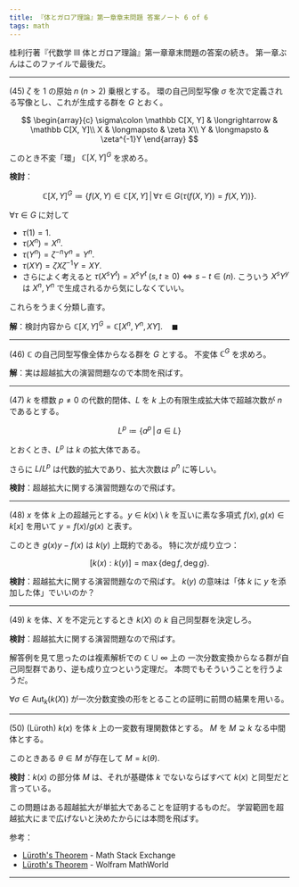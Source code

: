 ```yaml
---
title: 『体とガロア理論』第一章章末問題 答案ノート 6 of 6
tags: math
---
```


桂利行著『代数学 III 体とガロア理論』第一章章末問題の答案の続き。
第一章ぶんはこのファイルで最後だ。

----

$(45)$ $\zeta$ を $1$ の原始 $n\;(n \gt 2)$ 乗根とする。
環の自己同型写像 $\sigma$ を次で定義される写像とし、これが生成する群を $G$ とおく。

$$
\begin{array}{c}
\sigma\colon \mathbb C[X, Y] & \longrightarrow & \mathbb C[X, Y]\\
X & \longmapsto & \zeta X\\
Y & \longmapsto & \zeta^{-1}Y
\end{array}
$$

このとき不変「環」 $\mathbb C[X, Y]^G$ を求めろ。

**検討**：

$$
\mathbb C[X, Y]^G \coloneqq
\{f(X, Y) \in \mathbb C[X, Y]\,|\, \forall \tau \in G(\tau(f(X, Y)) = f(X, Y))\}.
$$

$\forall \tau \in G$ に対して

* $\tau(1) = 1.$
* $\tau(X^n) = X^n.$
* $\tau(Y^n) = \zeta^{-n}Y^n = Y^n.$
* $\tau(XY) = \zeta X \zeta^{-1}Y = XY.$
* さらによく考えると $\tau(X^sY^t) = X^sY^t\;(s, t \ge 0) \iff s - t \in (n).$
  こういう $X^sY^y$ は $X^n, Y^n$ で生成されるから気にしなくていい。

これらをうまく分類し直す。

**解**：検討内容から $\mathbb C[X, Y]^G = \mathbb C[X^n, Y^n, XY]. \quad\blacksquare$

----

$(46)$ $\mathbb C$ の自己同型写像全体からなる群を $G$ とする。
不変体 $\mathbb C^G$ を求めろ。

**解**：実は超越拡大の演習問題なので本問を飛ばす。

----

$(47)$ $k$ を標数 $p \ne 0$ の代数的閉体、$L$ を $k$ 上の有限生成拡大体で超越次数が $n$ であるとする。

$$
L^p \coloneqq \{a^p\,|\,a \in L\}
$$

とおくとき、$L^p$ は $k$ の拡大体である。

さらに $L/L^p$ は代数的拡大であり、拡大次数は $p^n$ に等しい。

**検討**：超越拡大に関する演習問題なので飛ばす。

----

$(48)$ $x$ を体 $k$ 上の超越元とする。$y \in k(x)\setminus k$ を互いに素な多項式
$f(x), g(x) \in k[x]$ を用いて $y = f(x)/g(x)$ と表す。

このとき $g(x)y - f(x)$ は $k(y)$ 上既約である。
特に次が成り立つ：

$$[k(x) : k(y)] = \max\lbrace \deg f, \deg g\rbrace.$$

**検討**：超越拡大に関する演習問題なので飛ばす。
$k(y)$ の意味は「体 $k$ に $y$ を添加した体」でいいのか？

----

$(49)$ $k$ を体、$X$ を不定元とするとき $k(X)$ の $k$ 自己同型群を決定しろ。

**検討**：超越拡大に関する演習問題なので飛ばす。

解答例を見て思ったのは複素解析での $\mathbb C \cup \infty$ 上の
一次分数変換からなる群が自己同型群であり、逆も成り立つという定理だ。
本問でもそういうことを行うようだ。

$\forall \sigma \in \operatorname{Aut}_k(k(X))$
が一次分数変換の形をとることの証明に前問の結果を用いる。

----

$(50)$ (Lüroth) $k(x)$ を体 $k$ 上の一変数有理関数体とする。
$M$ を $M \supsetneq k$ なる中間体とする。

このときある $\theta \in M$ が存在して $M = k(\theta).$

**検討**：$k(x)$ の部分体 $M$ は、それが基礎体 $k$ でないならばすべて $k(x)$ と同型だと言っている。

この問題はある超越拡大が単拡大であることを証明するものだ。
学習範囲を超越拡大にまで広げないと決めたからには本問を飛ばす。

参考：

* [Lüroth's Theorem](https://math.stackexchange.com/questions/108766/l%c3%bcroths-theorem) - Math Stack Exchange
* [Lüroth's Theorem](http://mathworld.wolfram.com/LuerothsTheorem.html) - Wolfram MathWorld

----
